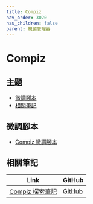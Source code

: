 ```yaml
---
title: Compiz
nav_order: 3020
has_children: false
parent: 視窗管理器
---
```



# Compiz


## 主題

* [微調腳本](#微調腳本)
* [相關筆記](#相關筆記)


## 微調腳本

*  [Compiz 微調腳本](https://github.com/samwhelp/lubuntu-adjustment/tree/main/prototype/main/wm-config/compiz/Main)


## 相關筆記

| Link | GitHub |
| ---- | ------ |
| [Compiz 探索筆記](https://samwhelp.github.io/note-about-compiz/) | [GitHub](https://github.com/samwhelp/note-about-compiz) |
